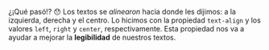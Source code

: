  ¿¡Qué pasó!? :hushed: Los textos se _alinearon_ hacia donde les dijimos: a la izquierda, derecha y el centro. Lo hicimos con la propiedad `text-align` y los valores `left`, `right` y `center`, respectivamente. Esta propiedad nos va a ayudar a mejorar la **legibilidad** de nuestros textos.
